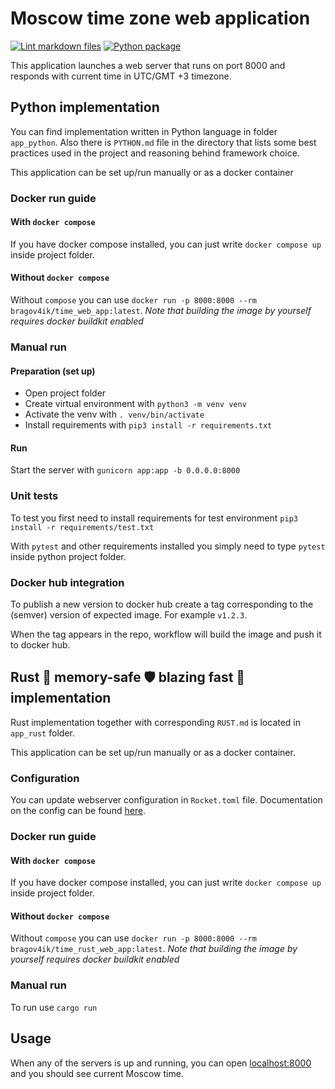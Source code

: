 # Moscow time zone web application

[![Lint markdown files](https://github.com/bragov4ik/devops/actions/workflows/markdown-lint.yml/badge.svg)](https://github.com/bragov4ik/devops/actions/workflows/markdown-lint.yml) [![Python package](https://github.com/bragov4ik/devops/actions/workflows/python-build.yml/badge.svg)](https://github.com/bragov4ik/devops/actions/workflows/python-build.yml)

This application launches a web server that runs on port 8000 and responds with current time in UTC/GMT +3 timezone.

## Python implementation

You can find implementation written in Python language in folder `app_python`. Also there is `PYTHON.md` file in the directory that lists some best practices used in the project and reasoning behind framework choice.

This application can be set up/run manually or as a docker container

### Docker run guide

#### With `docker compose`

If you have docker compose installed, you can just write `docker compose up` inside project folder.

#### Without `docker compose`

Without `compose` you can use `docker run -p 8000:8000 --rm bragov4ik/time_web_app:latest`.
*Note that building the image by yourself requires docker buildkit enabled*

### Manual run

#### Preparation (set up)

* Open project folder
* Create virtual environment with `python3 -m venv venv`
* Activate the venv with `. venv/bin/activate`
* Install requirements with `pip3 install -r requirements.txt`

#### Run

Start the server with `gunicorn app:app -b 0.0.0.0:8000`

### Unit tests

To test you first need to install requirements for test environment `pip3 install -r requirements/test.txt`

With `pytest` and other requirements installed you simply need to type `pytest` inside python project folder.

### Docker hub integration

To publish a new version to docker hub create a tag corresponding to the (semver) version of expected image. For example `v1.2.3`.

When the tag appears in the repo, workflow will build the image and push it to docker hub.

## Rust 🦀 memory-safe 🛡️ blazing fast 🚀 implementation

Rust implementation together with corresponding `RUST.md` is located in `app_rust` folder.

This application can be set up/run manually or as a docker container.

### Configuration

You can update webserver configuration in `Rocket.toml` file. Documentation on the config can be found [here](https://rocket.rs/v0.5-rc/guide/configuration/).

### Docker run guide

#### With `docker compose`

If you have docker compose installed, you can just write `docker compose up` inside project folder.

#### Without `docker compose`

Without `compose` you can use `docker run -p 8000:8000 --rm bragov4ik/time_rust_web_app:latest`.
*Note that building the image by yourself requires docker buildkit enabled*

### Manual run

To run use `cargo run`

## Usage

When any of the servers is up and running, you can open [localhost:8000](localhost:8000) and you should see current Moscow time.
